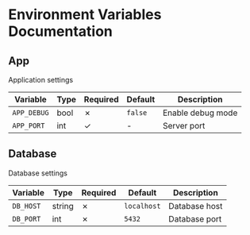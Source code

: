 # Environment Variables Documentation

## App

Application settings

| Variable | Type | Required | Default | Description |
|----------|------|----------|---------|-------------|
| `APP_DEBUG` | bool | ✗ | `false` | Enable debug mode |
| `APP_PORT` | int | ✓ | - | Server port |

## Database

Database settings

| Variable | Type | Required | Default | Description |
|----------|------|----------|---------|-------------|
| `DB_HOST` | string | ✗ | `localhost` | Database host |
| `DB_PORT` | int | ✗ | `5432` | Database port | 
